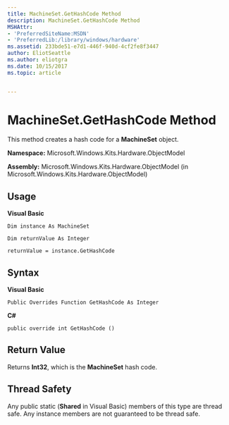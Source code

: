 ```yaml
---
title: MachineSet.GetHashCode Method
description: MachineSet.GetHashCode Method
MSHAttr:
- 'PreferredSiteName:MSDN'
- 'PreferredLib:/library/windows/hardware'
ms.assetid: 233bde51-e7d1-446f-940d-4cf2fe8f3447
author: EliotSeattle
ms.author: eliotgra
ms.date: 10/15/2017
ms.topic: article


---
```


# MachineSet.GetHashCode Method


This method creates a hash code for a **MachineSet** object.

**Namespace:** Microsoft.Windows.Kits.Hardware.ObjectModel

**Assembly:** Microsoft.Windows.Kits.Hardware.ObjectModel (in Microsoft.Windows.Kits.Hardware.ObjectModel)

## <span id="Usage"></span><span id="usage"></span><span id="USAGE"></span>Usage


**Visual Basic**

`Dim instance As MachineSet`

`Dim returnValue As Integer`

`returnValue = instance.GetHashCode`

## <span id="Syntax"></span><span id="syntax"></span><span id="SYNTAX"></span>Syntax


**Visual Basic**

`Public Overrides Function GetHashCode As Integer`

**C#**

`public override int GetHashCode ()`

## <span id="Return_Value"></span><span id="return_value"></span><span id="RETURN_VALUE"></span>Return Value


Returns **Int32**, which is the **MachineSet** hash code.

## <span id="Thread_Safety"></span><span id="thread_safety"></span><span id="THREAD_SAFETY"></span>Thread Safety


Any public static (**Shared** in Visual Basic) members of this type are thread safe. Any instance members are not guaranteed to be thread safe.

 

 






